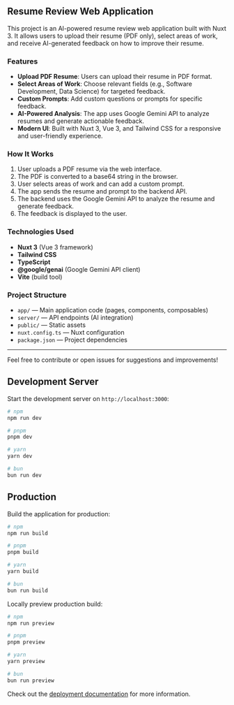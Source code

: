 ## Resume Review Web Application

This project is an AI-powered resume review web application built with Nuxt 3. It allows users to upload their resume (PDF only), select areas of work, and receive AI-generated feedback on how to improve their resume.

### Features

- **Upload PDF Resume**: Users can upload their resume in PDF format.
- **Select Areas of Work**: Choose relevant fields (e.g., Software Development, Data Science) for targeted feedback.
- **Custom Prompts**: Add custom questions or prompts for specific feedback.
- **AI-Powered Analysis**: The app uses Google Gemini API to analyze resumes and generate actionable feedback.
- **Modern UI**: Built with Nuxt 3, Vue 3, and Tailwind CSS for a responsive and user-friendly experience.

### How It Works

1. User uploads a PDF resume via the web interface.
2. The PDF is converted to a base64 string in the browser.
3. User selects areas of work and can add a custom prompt.
4. The app sends the resume and prompt to the backend API.
5. The backend uses the Google Gemini API to analyze the resume and generate feedback.
6. The feedback is displayed to the user.

### Technologies Used

- **Nuxt 3** (Vue 3 framework)
- **Tailwind CSS**
- **TypeScript**
- **@google/genai** (Google Gemini API client)
- **Vite** (build tool)

### Project Structure

- `app/` — Main application code (pages, components, composables)
- `server/` — API endpoints (AI integration)
- `public/` — Static assets
- `nuxt.config.ts` — Nuxt configuration
- `package.json` — Project dependencies

---
Feel free to contribute or open issues for suggestions and improvements!

## Development Server

Start the development server on `http://localhost:3000`:

```bash
# npm
npm run dev

# pnpm
pnpm dev

# yarn
yarn dev

# bun
bun run dev
```

## Production

Build the application for production:

```bash
# npm
npm run build

# pnpm
pnpm build

# yarn
yarn build

# bun
bun run build
```

Locally preview production build:

```bash
# npm
npm run preview

# pnpm
pnpm preview

# yarn
yarn preview

# bun
bun run preview
```

Check out the [deployment documentation](https://nuxt.com/docs/getting-started/deployment) for more information.
